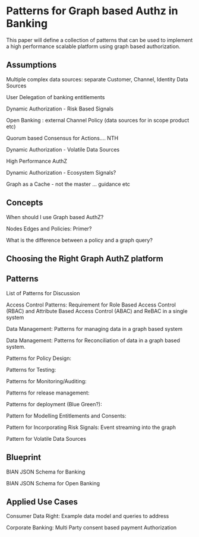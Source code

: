 # Patterns for Graph based Authz in Banking

This paper will define a collection of patterns that can be used to implement a high performance scalable  platform using graph based authorization. 


## Assumptions
  
Multiple complex data sources: separate Customer, Channel, Identity Data Sources

User Delegation of banking entitlements

Dynamic Authorization - Risk Based Signals

Open Banking : external Channel Policy (data sources for in scope product etc)

Quorum based Consensus for Actions.... NTH

Dynamic Authorization - Volatile Data Sources 

High Performance AuthZ

Dynamic Authorization - Ecosystem Signals?

Graph as a Cache - not the master ... guidance etc


## Concepts

When should I use Graph based AuthZ?

Nodes Edges and Policies: Primer?

What is the difference between a policy and a graph query?

## Choosing the Right Graph AuthZ platform



## Patterns

List of Patterns for Discussion 

Access Control Patterns: Requirement for Role Based Access Control (RBAC) and Attribute Based Access Control (ABAC) and ReBAC in a single system

Data Management: Patterns for managing data in a graph based system

Data Management: Patterns for Reconciliation of data in a graph based system.

Patterns for Policy Design: 

Patterns for Testing:

Patterns for Monitoring/Auditing: 

Patterns for release management: 

Patterns for deployment (Blue Green?):

Pattern for Modelling Entitlements and Consents:

Pattern for Incorporating Risk Signals: Event streaming into the graph

Pattern for Volatile Data Sources 

## Blueprint

BIAN JSON Schema for Banking 

BIAN JSON Schema for Open Banking

## Applied Use Cases

Consumer Data Right: Example data model and queries to address

Corporate Banking: Multi Party consent based payment Authorization

